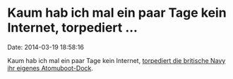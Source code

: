 Kaum hab ich mal ein paar Tage kein Internet, torpediert \...
=============================================================

Date: 2014-03-19 18:58:16

Kaum hab ich mal ein paar Tage kein Internet, [torpediert die britische
Navy ihr eigenes
Atomuboot-Dock](http://www.dailymail.co.uk/news/article-2581082/Royal-Navy-fire-9ft-torpedo-warship-nuclear-dockyard.html).
